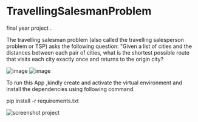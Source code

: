 # TravellingSalesmanProblem
final year project .

The travelling salesman problem (also called the travelling salesperson problem or TSP) asks the following question: "Given a list of cities and the distances between each pair of cities, what is the shortest possible route that visits each city exactly once and returns to the origin city?

![image](https://user-images.githubusercontent.com/57106245/180639678-d167dcac-4714-4191-9811-b7e695349cc1.png)
![image](https://user-images.githubusercontent.com/57106245/180639571-c1ae4e5f-2972-4bf4-bd19-a3ee780973dd.png)

To run this App ,kindly create and activate the virtual environment and install the dependencies using following command.

pip install -r requirements.txt

![screenshot project](https://user-images.githubusercontent.com/57106245/180639466-11aaf52f-06e1-44b9-89c1-969b1094f38e.jpg)

